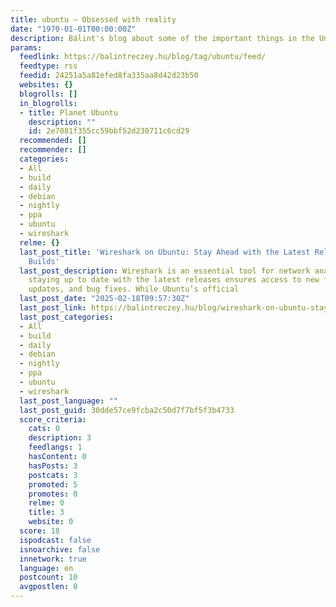 ```yaml
---
title: ubuntu – Obsessed with reality
date: "1970-01-01T00:00:00Z"
description: Bálint's blog about some of the important things in the Universe
params:
  feedlink: https://balintreczey.hu/blog/tag/ubuntu/feed/
  feedtype: rss
  feedid: 24251a5a81efed8fa335aa8d42d23b50
  websites: {}
  blogrolls: []
  in_blogrolls:
  - title: Planet Ubuntu
    description: ""
    id: 2e7081f355cc59bbf52d230711c6cd29
  recommended: []
  recommender: []
  categories:
  - All
  - build
  - daily
  - debian
  - nightly
  - ppa
  - ubuntu
  - wireshark
  relme: {}
  last_post_title: 'Wireshark on Ubuntu: Stay Ahead with the Latest Releases and Nightly
    Builds'
  last_post_description: Wireshark is an essential tool for network analysis, and
    staying up to date with the latest releases ensures access to new features, security
    updates, and bug fixes. While Ubuntu’s official
  last_post_date: "2025-02-18T09:57:30Z"
  last_post_link: https://balintreczey.hu/blog/wireshark-on-ubuntu-stay-ahead-with-the-latest-releases-and-nightly-builds/
  last_post_categories:
  - All
  - build
  - daily
  - debian
  - nightly
  - ppa
  - ubuntu
  - wireshark
  last_post_language: ""
  last_post_guid: 30dde57ce9fcba2c50d7f7bf5f3b4733
  score_criteria:
    cats: 0
    description: 3
    feedlangs: 1
    hasContent: 0
    hasPosts: 3
    postcats: 3
    promoted: 5
    promotes: 0
    relme: 0
    title: 3
    website: 0
  score: 18
  ispodcast: false
  isnoarchive: false
  innetwork: true
  language: en
  postcount: 10
  avgpostlen: 0
---
```

